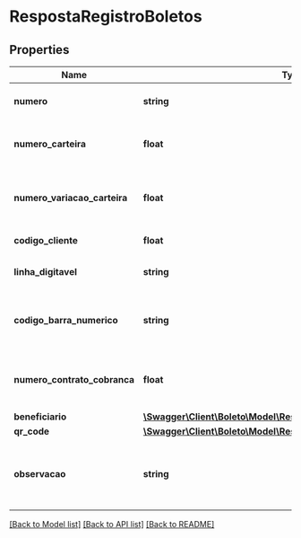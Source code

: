 # RespostaRegistroBoletos

## Properties
Name | Type | Description | Notes
------------ | ------------- | ------------- | -------------
**numero** | **string** | Identificador exclusivo do boleto. | [optional]
**numero_carteira** | **float** | Número da carteira do convênio de cobrança | [optional]
**numero_variacao_carteira** | **float** | Número da variação da carteira do convênio de cobrança | [optional]
**codigo_cliente** | **float** | Identificação do cliente. | [optional]
**linha_digitavel** | **string** | Linha digitável do boleto. | [optional]
**codigo_barra_numerico** | **string** | Define o código de barras numérico do boleto. | [optional]
**numero_contrato_cobranca** | **float** | Define o número do contrato de cobrança do boleto. | [optional]
**beneficiario** | [**\Swagger\Client\Boleto\Model\RespostaRegistroBoletosBeneficiario**](RespostaRegistroBoletosBeneficiario.md) |  | [optional]
**qr_code** | [**\Swagger\Client\Boleto\Model\RespostaRegistroBoletosQrCode**](RespostaRegistroBoletosQrCode.md) |  | [optional]
**observacao** | **string** | Orienta quanto ao registro do boleto e o não envio por email. | [optional]

[[Back to Model list]](../../README.md#documentation-for-models) [[Back to API list]](../../README.md#documentation-for-api-endpoints) [[Back to README]](../../README.md)
